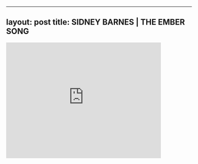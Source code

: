 
---
layout: post
title: SIDNEY BARNES | THE EMBER SONG
---


<div class="output"><iframe width="420" height="315" src="http://www.youtube.com/embed/nJlqCaesokI" frameborder="0" allowfullscreen></iframe></div>


